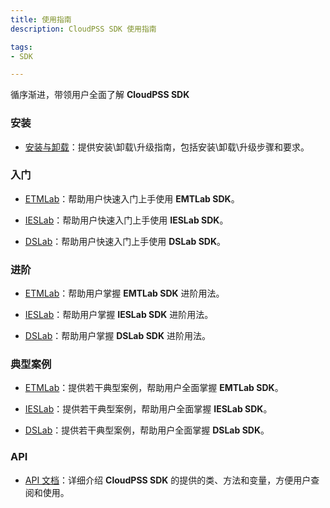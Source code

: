 ```yaml
---
title: 使用指南
description: CloudPSS SDK 使用指南

tags:
- SDK

---
```


循序渐进，带领用户全面了解 **CloudPSS SDK** 

### 安装

* [安装与卸载](../30-installation-and-uninstallation/index.md)：提供安装\卸载\升级指南，包括安装\卸载\升级步骤和要求。

### 入门

* [ETMLab](../40-emtlab-sdk/10-quick-start/index.md)：帮助用户快速入门上手使用 **EMTLab SDK**。
  
* [IESLab](../50-ieslab-sdk/10-quick-start/index.md)：帮助用户快速入门上手使用 **IESLab SDK**。
  
* [DSLab](../60-dslab-sdk/10-quick-start/index.md)：帮助用户快速入门上手使用 **DSLab SDK**。

### 进阶

* [ETMLab](../40-emtlab-sdk/20-advanced/index.md)：帮助用户掌握 **EMTLab SDK** 进阶用法。
  
* [IESLab](../50-ieslab-sdk/20-advanced/index.md)：帮助用户掌握 **IESLab SDK** 进阶用法。
  
* [DSLab](../60-dslab-sdk/20-advanced/index.md)：帮助用户掌握 **DSLab SDK** 进阶用法。

### 典型案例

* [ETMLab](../40-emtlab-sdk/30-typical-cases/index.md)：提供若干典型案例，帮助用户全面掌握 **EMTLab SDK**。
  
* [IESLab](../50-ieslab-sdk/30-typical-cases/index.md)：提供若干典型案例，帮助用户全面掌握 **IESLab SDK**。
  
* [DSLab](../60-dslab-sdk/30-typical-cases/index.md)：提供若干典型案例，帮助用户全面掌握 **DSLab SDK**。

### API

* [API 文档](../70-api/index.md)：详细介绍 **CloudPSS SDK** 的提供的类、方法和变量，方便用户查阅和使用。